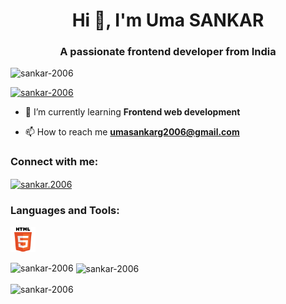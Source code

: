 <h1 align="center">Hi 👋, I'm Uma SANKAR</h1>
<h3 align="center">A passionate frontend developer from India</h3>

<p align="left"> <img src="https://komarev.com/ghpvc/?username=sankar-2006&label=Profile%20views&color=0e75b6&style=flat" alt="sankar-2006" /> </p>

<p align="left"> <a href="https://github.com/ryo-ma/github-profile-trophy"><img src="https://github-profile-trophy.vercel.app/?username=sankar-2006" alt="sankar-2006" /></a> </p>

- 🌱 I’m currently learning **Frontend web development**

- 📫 How to reach me **umasankarg2006@gmail.com**

<h3 align="left">Connect with me:</h3>
<p align="left">
<a href="https://instagram.com/sankar.2006" target="blank"><img align="center" src="https://raw.githubusercontent.com/rahuldkjain/github-profile-readme-generator/master/src/images/icons/Social/instagram.svg" alt="sankar.2006" height="30" width="40" /></a>
</p>

<h3 align="left">Languages and Tools:</h3>
<p align="left"> <a href="https://www.w3.org/html/" target="_blank" rel="noreferrer"> <img src="https://raw.githubusercontent.com/devicons/devicon/master/icons/html5/html5-original-wordmark.svg" alt="html5" width="40" height="40"/> </a> </p>

<p><img align="left" src="https://github-readme-stats.vercel.app/api/top-langs?username=sankar-2006&show_icons=true&locale=en&layout=compact" alt="sankar-2006" /></p>

<p>&nbsp;<img align="center" src="https://github-readme-stats.vercel.app/api?username=sankar-2006&show_icons=true&locale=en" alt="sankar-2006" /></p>

<p><img align="center" src="https://github-readme-streak-stats.herokuapp.com/?user=sankar-2006&" alt="sankar-2006" /></p>
